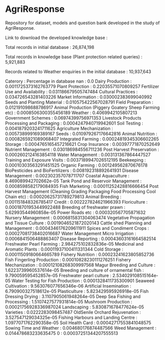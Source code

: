 # AgriResponse
Repository for dataset, models and question bank developed in the study of AgriResponse.

Link to download the developed knowledge base : 


Total records in initial database : 26,874,198

Total records in knowledge base (Plant protection related queries) : 5,921,883

Records related to Weather enquiries in the initial database : 10,937,643

Caterory : Percentage in database
nan  :  0.0
Dairy Production  :  0.0011725373162763779
Plant Protection  :  0.22035571070809257
Fertilizer Use and Availability  :  0.031186679505747484
Cultural Practices  :  0.034726543281403226
Market Information  :  0.030002383699040992
Seeds and Planting Material  :  0.010575422567028791
Field Preparation  :  0.012191098688786917
Animal Production (Piggery Goatery Sheep Farming etc)  :  0.0008506300355456189
Weather  :  0.4069942105807213
Government Schemes  :  0.06974399756971353
Livestock Products Processing and Packaging  :  0.0004247940719942601
Soil Testing  :  0.0041879203241711625
Agriculture Mechanization  :  0.005738999169389167
Seeds  :  0.010979267176642816
Animal Nutrition  :  0.0008265921089068407
Integrated Farming  :  0.00024819345306602265
Storage  :  0.0004765165457216621
Crop Insurance  :  0.00397771870252649
Nutrient Management  :  0.030186984556711236
Post Harvest Preservation  :  0.0002602124163854118
Water Management  :  0.003131367864447527
Training and Exposure Visits  :  0.0037189947026512195
Beekeeping  :  0.00010303563291451525
Organic Farming  :  0.001249562870676178
BioPesticides and BioFertilizers  :  0.008192318892641931
Disease Management  :  0.002302357078711707
Coastal Aquaculture  :  8.469089942702662e-05
Tank Pond and Reservoir Management  :  0.0008598582179084935
Fish  Marketing  :  0.00011252428816666454
Post Harvest Management (Cleaning Grading Packaging Food Processing Cool Chain etc)  :  0.00020625731789279813
Animal Breeding  :  0.001151848326785417
Credit  :  0.002227824621966393
Floriculture  :  0.00018701953449922488
Breeding of freshwater prawn  :  5.62993544960858e-05
Power Roads etc  :  0.000320567705871632
Nursery Management  :  0.0006815831304063474
Vegetative Propagation and Tissue Culture  :  0.0019046521872020143
Cattle shed Planning and Management  :  0.0004346176209611911
Spices and Condiment Crops  :  0.00027081738402016687
Water Management Micro Irrigation  :  0.0006841506488863407
Disease Reporting  :  0.00043603161664582514
Freshwater Pearl Farming  :  2.984275102832836e-05
Medicinal and Aromatic Plants  :  0.00011937100411331344
Cold Storage  :  0.00011509180664665789
Fishery Nutrition  :  0.00023241623805852736
Fish Fingerling Production  :  0.00010828230111276251
Fishery Mechanization  :  0.00012108268309997568
Magur Breeding and Culture  :  1.6223739960537614e-05
Breeding and culture of ornamental fish  :  9.790059595452857e-05
Freshwater pearl culture  :  2.534029108515164e-05
Water Testing for Fish Production  :  0.0001328411735300901
Seaweed Cultivation  :  9.563076077656346e-06
Artificial Insemination  :  6.790900327518612e-05
Plasticulture  :  5.823429595926918e-05
Fish Dressing   Drying  :  3.1107905061948264e-05
Deep Sea Fishing and Processing  :  1.5107427577931814e-05
Mushroom Production  :  0.00021756928336987024
Landscaping  :  5.830871678477624e-05
Varieties  :  0.0222283098457487
OldSenile Orchard Rejuvenation  :  3.527547129034325e-05
Fishing Harbours and Landing Centre  :  1.0977071762290358e-05
Soil Health Card  :  0.00042717553841048575
Sowing Time and Weather  :  0.004680176874487566
Weed Management  :  0.014478683233635475
0  :  0.00037251344207555513
